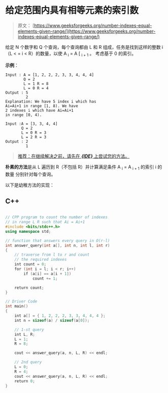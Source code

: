 # 给定范围内具有相等元素的索引数

> 原文： [https://www.geeksforgeeks.org/number-indexes-equal-elements-given-range/](https://www.geeksforgeeks.org/number-indexes-equal-elements-given-range/)

给定 N 个数字和 Q 个查询，每个查询都由 L 和 R 组成，任务是找到这样的整数 i（L < = i < R）的数量，以使 A <sub>i</sub> = A [ <sub>i + 1</sub> 。 考虑基于 0 的索引。

**示例**：

```
Input : A = [1, 2, 2, 2, 3, 3, 4, 4, 4] 
        Q = 2 
        L = 1 R = 8 
        L = 0 R = 4 
Output : 5 
         2
Explanation: We have 5 index i which has 
Ai=Ai+1 in range [1, 8). We have 
2 indexes i which have Ai=Ai+1
in range [0, 4). 

Input :A = [3, 3, 4, 4] 
       Q = 2
       L = 0 R = 3
       L = 2 R = 3 
Output : 2 
         1

```

> [推荐：在继续解决之前，请先在 ***{IDE}*** 上尝试您的方法。](https://ide.geeksforgeeks.org/)

**朴素的方法**是从 L 遍历到 R（不包括 R）并计算满足条件 A <sub>i</sub> = A <sub>i + 1</sub> 的索引 i 的数量 分别针对每个查询。

以下是幼稚方法的实现：

## C++ 

```cpp

// CPP program to count the number of indexes 
// in range L R such that Ai = Ai+1 
#include <bits/stdc++.h> 
using namespace std; 

// function that answers every query in O(r-l) 
int answer_query(int a[], int n, int l, int r) 
{ 
    // traverse from l to r and count 
    // the required indexes 
    int count = 0; 
    for (int i = l; i < r; i++) 
        if (a[i] == a[i + 1]) 
            count += 1; 

    return count; 
} 

// Driver Code 
int main() 
{ 
    int a[] = { 1, 2, 2, 2, 3, 3, 4, 4, 4 }; 
    int n = sizeof(a) / sizeof(a[0]); 

    // 1-st query 
    int L, R; 
    L = 1; 
    R = 8; 

    cout << answer_query(a, n, L, R) << endl; 

    // 2nd query 
    L = 0; 
    R = 4; 
    cout << answer_query(a, n, L, R) << endl; 
    return 0; 
} 

```